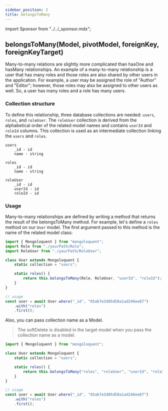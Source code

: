 ```yaml
---
sidebar_position: 3
title: belongsToMany
---
```


import Sponsor from "../../\_sponsor.mdx";

## belongsToMany(Model, pivotModel, foreignKey, foreignKeyTarget)

Many-to-many relations are slightly more complicated than hasOne and hasMany relationships. An example of a many-to-many relationship is a user that has many roles and those roles are also shared by other users in the application. For example, a user may be assigned the role of "Author" and "Editor"; however, those roles may also be assigned to other users as well. So, a user has many roles and a role has many users.

### Collection structure

To define this relationship, three database collections are needed: `users`, `roles`, and `roleUser`. The `roleUser` collection is derived from the alphabetical order of the related model names and contains `userId` and `roleId` columns. This collection is used as an intermediate collection linking the `users` and `roles`.

```
users
    _id - id
    name - string

roles
    _id - id
    name - string

roleUser
    _id - id
    userId - id
    roleId - id
```

### Usage

Many-to-many relationships are defined by writing a method that returns the result of the belongsToMany method. For example, let's define a `roles` method on our `User` model. The first argument passed to this method is the name of the related model class:

```js
import { Mongoloquent } from "mongoloquent";
import Role from "./yourPath/Role";
import RoleUser from "./yourPath/RoleUser";

class User extends Mongoloquent {
	static collection = "users";

	static roles() {
		return this.belongsToMany(Role, RoleUser, "userId", "roleId");
	}
}

// usage
const user = await User.where("_id", "65ab7e3d05d58a1ad246ee87")
	.with("roles")
	.first();
```

Also, you can pass collection name as a Model.

> The softDelete is disabled in the target model when you pass the collection name as a model.

```js
import { Mongoloquent } from "mongoloquent";

class User extends Mongoloquent {
	static collection = "users";

	static roles() {
		return this.belongsToMany("roles", "roleUser", "userId", "roleId");
	}
}

// usage
const user = await User.where("_id", "65ab7e3d05d58a1ad246ee87")
	.with("roles")
	.first();
```

<Sponsor/>
